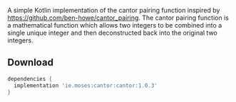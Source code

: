 A simple Kotlin implementation of the cantor pairing function inspired by https://github.com/ben-howe/cantor_pairing. The cantor pairing function is a mathematical function which allows two integers to be combined into a single unique integer and then deconstructed back into the original two integers.

Download
--------

```groovy
dependencies {
  implementation 'ie.moses:cantor:cantor:1.0.3'
}
```
